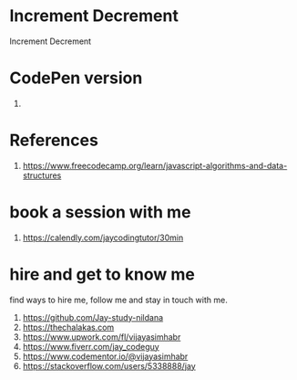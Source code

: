 # Increment Decrement

Increment Decrement

# CodePen version

1.

# References

1. https://www.freecodecamp.org/learn/javascript-algorithms-and-data-structures

# book a session with me

1. https://calendly.com/jaycodingtutor/30min

# hire and get to know me

find ways to hire me, follow me and stay in touch with me.

1. https://github.com/Jay-study-nildana
1. https://thechalakas.com
1. https://www.upwork.com/fl/vijayasimhabr
1. https://www.fiverr.com/jay_codeguy
1. https://www.codementor.io/@vijayasimhabr
1. https://stackoverflow.com/users/5338888/jay
